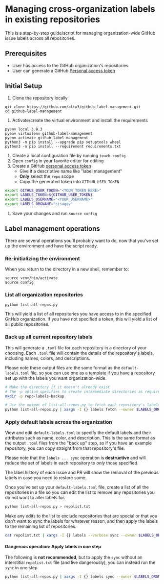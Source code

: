 # Managing cross-organization labels in existing repositories #

This is a step-by-step guide/script for managing organization-wide GitHub
issue labels across all repositories.

## Prerequisites ##

- User has access to the GitHub organization's repositories
- User can generate a GitHub [Personal access token](https://github.com/settings/tokens)

## Initial Setup ##

1. Clone the repository locally

```console
git clone https://github.com/alta3/github-label-management.git
cd github-label-management
```

1. Activate/create the virtual environment and install the requirements

```console
pyenv local 3.8.3
pyenv virtualenv github-label-management
pyenv activate github-label-management
python3 -m pip install --upgrade pip setuptools wheel
python3 -m pip install --requirement requirements.txt
```

1. Create a local configuration file by running `touch config`
1. Open `config` in your favorite editor for editing
1. Create a GitHub [personal access token](https://github.com/settings/tokens)
    - Give it a descriptive name like "label management"
    - **Only** select the `repo` scope
    - Copy the generated token into `GITHUB_USER_TOKEN`

```sh
export GITHUB_USER_TOKEN="<YOUR_TOKEN_HERE>"
export LABELS_TOKEN=${GITHUB_USER_TOKEN}
export LABELS_USERNAME="<YOUR_USERNAME>"
export LABELS_ORGNAME="cisagov"
```

1. Save your changes and run `source config`

## Label management operations ##

There are several operations you'll probably want to do, now that you've
set up the environment and have the script ready.

### Re-initializing the environment ###

When you return to the directory in a new shell, remember to:

```console
source venv/bin/activate
source config
```

### List all organization repositories ###

```console
python list-all-repos.py
```

This will yield a list of all repositories you have access to in the specified
GitHub organization. If you have not specified a token, this will yield a list
of all public repositories.

### Back up all current repository labels ###

This will generate a `.toml` file for each repository in a directory of your
choosing. Each `.toml` file will contain the details of the repository's
labels, including names, colors, and descriptions.

Please note these output files are the same format as the `default-labels.toml`
file, so you can use one as a template if you have a repository set up with
the labels you want organization-wide.

```sh
# Make the directory if it doesn't already exist
# The -p option specifies to create intermediate directories as required
mkdir -p repo-labels-backup

# Use the output of list-all-repos.py to fetch each repository's labels
python list-all-repos.py | xargs -I {} labels fetch --owner $LABELS_ORGNAME --repo {} --filename repo-labels-backup/{}-labels.toml
```

### Apply default labels across the organization ###

View and edit `default-labels.toml` to specify the default labels and their
attributes such as name, color, and description. This is the same format as
the output `.toml` files from the "back up" step, so if you have an example
repository, you can copy straight from that repository's file.

Please note that the `labels ... sync` operation is **destructive** and will
reduce the set of labels in each repository to _only_ those specified.

The label history of each issue and PR will show the removal of the previous
labels in case you need to restore some.

Once you've set up your `default-labels.toml` file, create a list of all the
repositories in a file so you can edit the list to remove any repositories you
do not want to alter labels for.

```sh
python list-all-repos.py > repolist.txt
```

Make any edits to the list to exclude repositories that are special or that
you don't want to sync the labels for whatever reason, and then apply the
labels to the remaining list of repositories.

```sh
cat repolist.txt | xargs -I {} labels --verbose sync --owner $LABELS_ORGNAME --repo {} --filename default-labels.toml
```

#### Dangerous operation: Apply labels in one step ####

The following is **not recommended**, but to apply the `sync` without an
interstitial `repolist.txt` file (and live dangerously), you can instead run
the `sync` in one step.

```sh
python list-all-repos.py | xargs -I {} labels sync --owner $LABELS_ORGNAME --repo {} --filename default-labels.toml
```

